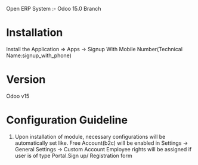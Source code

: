 Open ERP System :- Odoo 15.0 Branch 

Installation 
============
Install the Application => Apps -> Signup With Mobile Number(Technical Name:signup_with_phone)


Version
========
Odoo v15

Configuration Guideline
=============================

1.  Upon installation of module, necessary configurations will be automatically set like.
    Free Account(b2c) will be enabled in Settings -> General Settings -> Custom Account
    Employee rights will be assigned if user is of type Portal.Sign up/ Registration form
